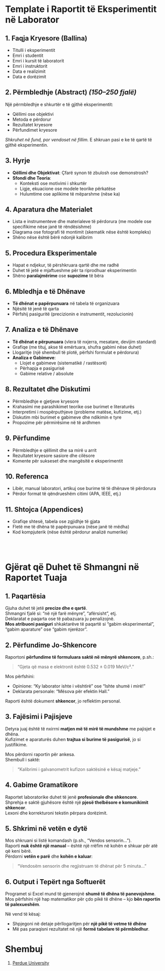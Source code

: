 # **Template i Raportit të Eksperimentit në Laborator**

## 1. **Faqja Kryesore (Ballina)**
- Titulli i eksperimentit  
- Emri i studentit  
- Emri i kursit të laboratorit  
- Emri i instruktorit  
- Data e realizimit  
- Data e dorëzimit  


## 2. **Përmbledhje (Abstract)** *(150–250 fjalë)*  
Një përmbledhje e shkurtër e të gjithë eksperimentit:
- Qëllimi ose objektivi  
- Metoda e përdorur  
- Rezultatet kryesore  
- Përfundimet kryesore  

*Shkruhet në fund, por vendoset në fillim.* E shkruan pasi e ke të qartë të gjithë eksperimentin.


## 3. **Hyrje**
- **Qëllimi dhe Objektivat**: Çfarë synon të zbulosh ose demonstrosh?  
- **Sfondi dhe Teoria**:
  - Konteksti ose motivimi i shkurtër  
  - Ligje, ekuacione ose modele teorike përkatëse  
  - Hulumtime ose aplikime të mëparshme (nëse ka)


## 4. **Aparatura dhe Materialet**
- Lista e instrumenteve dhe materialeve të përdorura (me modele ose specifikime nëse janë të rëndësishme)  
- Diagrama ose fotografi të montimit (skematik nëse është kompleks)  
- Shëno nëse është bërë ndonjë kalibrim


## 5. **Procedura Eksperimentale**
- Hapat e ndjekur, të përshkruara qartë dhe me radhë  
- Duhet të jetë e mjaftueshme për ta riprodhuar eksperimentin  
- Shëno **paralajmërime** ose **supozime** të bëra


## 6. **Mbledhja e të Dhënave**
- **Të dhënat e papërpunuara** në tabela të organizuara  
- Njësitë të jenë të qarta  
- Përfshij pasiguritë (precizionin e instrumentit, rezolucionin)


## 7. **Analiza e të Dhënave**
- **Të dhënat e përpunuara** (vlera të nxjerra, mesatare, devijim standard)  
- Grafiqe (me tituj, akse të emërtuara, shufra gabimi nëse duhet)  
- Llogaritje (një shembull të plotë, përfshi formulat e përdorura)  
- **Analiza e Gabimeve**:
  - Llojet e gabimeve (sistematikë / rastësorë)
  - Përhapja e pasigurisë
  - Gabime relative / absolute


## 8. **Rezultatet dhe Diskutimi**
- Përmbledhje e gjetjeve kryesore  
- Krahasimi me parashikimet teorike ose burimet e literaturës  
- Interpretimi i mospërputhjeve (probleme matëse, kufizime, etj.)  
- Diskutim mbi burimet e gabimeve dhe ndikimin e tyre  
- Propozime për përmirësime në të ardhmen


## 9. **Përfundime**
- Përmbledhje e qëllimit dhe sa mirë u arrit  
- Rezultatet kryesore sasiore dhe cilësore  
- Komente për sukseset dhe mangësitë e eksperimentit


## 10. **Referenca**
- Libër, manual laboratori, artikuj ose burime të të dhënave të përdorura  
- Përdor format të qëndrueshëm citimi (APA, IEEE, etj.)


## 11. **Shtojca (Appendices)**
- Grafiqe shtesë, tabela ose zgjidhje të gjata  
- Fletë me të dhëna të papërpunuara (nëse janë të mëdha)  
- Kod kompjuterik (nëse është përdorur analizë numerike)

<br>
<br>

# **Gjërat që Duhet të Shmangni në Raportet Tuaja**

## **1. Paqartësia**

Gjuha duhet të jetë **precize dhe e qartë**.  
Shmangni fjalë si: “në një farë mënyre”, “afërsisht”, etj.  
Deklaratat e paqarta ose të pabazuara ju penalizojnë.  
**Mos atribuoni pasiguri** shkaktarëve të paqartë si “gabim eksperimental”, “gabim aparature” ose “gabim njerëzor”.


## **2. Përfundime Jo-Shkencore**

Raportoni **përfundime të formuluara saktë në mënyrë shkencore**, p.sh.:  

> “Gjeta që masa e elektronit është 0.532 ± 0.019 MeV/c².”

Mos përfshini:  

- Opinione: “Ky laborator ishte i vështirë” ose “Ishte shumë i mirë!”  
- Deklarata personale: “Mësova për efektin Hall.”

Raporti është dokument **shkencor**, jo reflektim personal.


## **3. Fajësimi i Pajisjeve**

Detyra juaj është të nxirrni **matjen më të mirë të mundshme** me pajisjet e dhëna.  
Kufizimet e aparaturës duhen **trajtua si burime të pasigurisë**, jo si justifikime.

Mos përdorni raportin për ankesa.  
Shembull i saktë:  

> “Kalibrimi i galvanometrit kufizon saktësinë e kësaj matjeje.”


## **4. Gabime Gramatikore**

Raportet laboratorike duhet të jenë **profesionale dhe shkencore**.  
Shprehja e saktë gjuhësore është një **pjesë thelbësore e komunikimit shkencor**.  
Lexoni dhe korrekturoni tekstin përpara dorëzimit.


## **5. Shkrimi në vetën e dytë**

Mos shkruani si listë komandash (p.sh., “Vendos sensorin...”).  
Raporti **nuk është një manual** – është një rrëfim në kohën e shkuar për atë që keni bërë.  
Përdorni **vetën e parë** dhe **kohën e kaluar**:  

> “Vendosëm sensorin dhe regjistruam të dhënat për 5 minuta...”


## **6. Output i Tepërt nga Softuerët**

Programet si Excel mund të gjenerojnë **shumë të dhëna të panevojshme**.  
Mos përfshini një hap matematikor për çdo pikë të dhëne – kjo **bën raportin të palexueshëm**.

Në vend të kësaj:  

- Shpjegoni në detaje përllogaritjen për **një pikë të vetme të dhëne**  
- Më pas paraqisni rezultatet në një **formë tabelare të përmbledhur**.


# Shembuj

1. [Perdue University](https://www.physics.purdue.edu/~sergei/classes/phys342l/examplereport.pdf)




 



